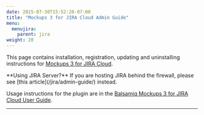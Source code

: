 ```yaml
---
date: 2015-07-30T15:52:28-07:00
title: "Mockups 3 for JIRA Cloud Admin Guide"
menu:
  menujira:
    parent: jira
weight: 20
---
```


This page contains installation, registration, updating and uninstalling instructions for [Mockups 3 for JIRA Cloud](https://marketplace.atlassian.com/plugins/com.balsamiq.mockups.jira/cloud/overview).

<span class="alert alert-info show" role="alert">
**Using JIRA Server?** If you are hosting JIRA behind the firewall, please see [this article](/jira/admin-guide/) instead.
</span>

Usage instructions for the plugin are in the [Balsamiq Mockups 3 for JIRA Cloud User Guide](/jira/user-guide-cloud/).

* * *
